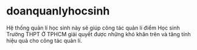 # doanquanlyhocsinh
Hệ thống quản lí học sinh này sẽ giúp công tác quản lí điểm Học sinh Trường THPT Ở TPHCM giải quyết được những khó khăn trên và tăng tính hiệu quả cho công tác quản lí.

